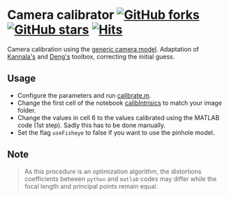 # Camera calibrator [![GitHub forks](https://img.shields.io/github/forks/debOliveira/myCameraCalibrator.svg?style=social&label=Fork&maxAge=2592000)](https://GitHub.com/debOliveira/myCameraCalibrator/network/) [![GitHub stars](https://img.shields.io/github/stars/debOliveira/myCameraCalibrator.svg?style=social&label=Star&maxAge=2592000)](https://GitHub.com/debOliveira/myCameraCalibratorn/stargazers/) [![Hits](https://hits.seeyoufarm.com/api/count/incr/badge.svg?url=https%3A%2F%2Fgithub.com%2FdebOliveira%2FmyCameraCalibrator&count_bg=%2379C83D&title_bg=%23555555&icon=&icon_color=%23E7E7E7&title=hits&edge_flat=false)](https://hits.seeyoufarm.com)

Camera calibration using the [generic camera model](https://ieeexplore.ieee.org/document/1642666). Adaptation of [Kannala's](https://users.aalto.fi/~kannalj1/calibration/calibration.html) and [Deng's](https://github.com/DengMark/CameraCalibrator) toolbox, correcting the initial guess. 

## Usage

- Configure the parameters and run [calibrate.m](matlab/calibrate.m).
- Change the first cell of the notebook [calibIntrisics](python/calibIntrisics.ipynb) to match your image folder.
- Change the values in cell 6 to the values calibrated using the MATLAB code (1st step). Sadly this has to be done manually.
- Set the flag `useFisheye` to false if you want to use the pinhole model.

## Note

> As this procedure is an optimization algorithm, the distortions coefficients between `python` and `matlab` codes may differ while the focal length and principal points remain equal. 



